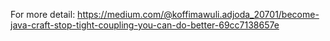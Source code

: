 For more detail:
https://medium.com/@koffimawuli.adjoda_20701/become-java-craft-stop-tight-coupling-you-can-do-better-69cc7138657e